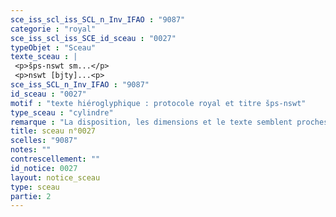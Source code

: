 ```yaml
---
sce_iss_scl_iss_SCL_n_Inv_IFAO : "9087"
categorie : "royal"
sce_iss_scl_iss_SCE_id_sceau : "0027"
typeObjet : "Sceau"
texte_sceau : |
 <p>šps-nswt sm...</p>
 <p>nswt [bjty]...<p>
sce_iss_SCL_n_Inv_IFAO : "9087"
id_sceau : "0027"
motif : "texte hiéroglyphique : protocole royal et titre šps-nswt"
type_sceau : "cylindre"
remarque : "La disposition, les dimensions et le texte semblent proches de 0035 et 0041, mais le ductus est différent. Il pourrait néanmoins s'agir du même sceau."
title: sceau n°0027
scelles: "9087"
notes: ""
contrescellement: ""
id_notice: 0027
layout: notice_sceau
type: sceau
partie: 2
---
```

